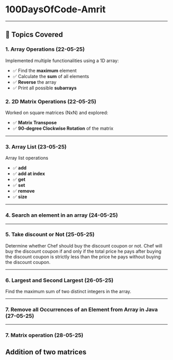 # 100DaysOfCode-Amrit
 
---

## 🔢 Topics Covered

### 1. Array Operations (22-05-25)
Implemented multiple functionalities using a 1D array:
- ✅ Find the **maximum** element
- ✅ Calculate the **sum** of all elements
- ✅ **Reverse** the array
- ✅ Print all possible **subarrays**

### 2. 2D Matrix Operations (22-05-25)
Worked on square matrices (NxN) and explored:
- ✅ **Matrix Transpose**
- ✅ **90-degree Clockwise Rotation** of the matrix

---
### 3. Array List (23-05-25)
Array list operations
- ✅ **add**
- ✅ **add at index**
- ✅ **get**
- ✅ **set**
- ✅ **remove**
- ✅ **size** 

---
### 4. Search an element in an array (24-05-25)

---
### 5. Take discount or Not  (25-05-25)
 Determine whether Chef should buy the discount coupon or not. Chef will buy the discount coupon if and only if the total price he pays after buying the discount coupon is strictly less than the price he pays without buying the discount coupon.

---
### 6. Largest and Second Largest  (26-05-25)
Find the maximum sum of two distinct integers in the array.

---
### 7. Remove all Occurrences of an Element from Array in Java (27-05-25)
---
### 7. Matrix operation (28-05-25)
Addition of two matrices
---



